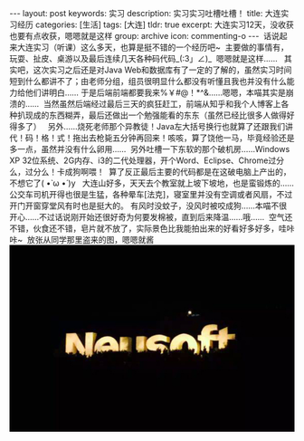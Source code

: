 ﻿--- layout: post keywords: 实习 description: 实习实习吐槽吐槽！ title: 大连实习经历 categories: [生活] tags: [大连] tldr: true excerpt: 大连实习12天，没收获也要有点收获，嗯嗯就是这样 group: archive icon: commenting-o ---  话说起来大连实习（听课）这么多天，也算是挺不错的一个经历吧~   主要做的事情有，玩耍、扯皮、桌游以及最后连续几天各种码代码&#95;(:3」∠)&#95;   嗯嗯就是这样……    其实吧，这次实习之后还是对Java Web和数据库有了一定的了解的，虽然实习时间短到什么都讲不了；由老师分组，组员很明显什么都没有听懂且我也并没有什么能力给他们讲明白…… 于是后端前端都要我来%￥#@！*^&……嗯嗯，本喵其实是崩溃的……   当然虽然后端经过最后三天的疯狂赶工，前端从知乎和我个人博客上各种扒现成的东西糊弄，最后还做出一个勉强能看的东东（虽然已经比很多人做得好得多了）    另外……烧死老师那个异教徒！Java左大括号换行也就算了还跟我们讲代！码！格！式！拖出去枪毙五分钟再回来！咳咳，算了饶他一马，毕竟经验还是多一点，虽然并没有什么卵用……   另外吐槽一下东软的那个破机房……Windows XP 32位系统、2G内存、i3的二代处理器，开个Word、Eclipse、Chrome过分么，过分么！卡成狗啊喂！   算了反正最后主要的代码都是在这破电脑上产出的，不想它了( •̀ ω •́ )y    大连山好多，天天去个教室就上坡下坡地，也是蛮锻炼的……公交车司机开得也很是生猛，各种晕车[法克]，寝室里并没有空调或者风扇，不过开门开窗穿堂风有时也是挺大的。 有风时没蚊子，没风时被咬成狗……本喵不很开心……不过话说刚开始还很好奇为何要发棉被，直到后来降温……哦……   空气还不错，伙食还不错，皂片就不放了，实际景色比我能拍出来的好看好多好多，哇咔咔~  放张从同学那里盗来的图，嗯嗯就酱 <img src="/image/post/20150916/neusoft.jpg"></img>